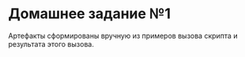 # Домашнее задание №1

Артефакты сформированы вручную из примеров вызова скрипта и результата этого вызова.
